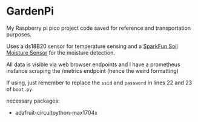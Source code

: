 # GardenPi

My Raspberry pi pico project code saved for reference and transportation purposes.

Uses a ds18B20 sensor for temperature sensing and a [SparkFun Soil Moisture Sensor](https://www.sparkfun.com/products/13637) for the moisture detection.

All data is visible via web browser endpoints and I have a prometheus instance scraping the /metrics endpoint (hence the weird formatting)

If using, just remember to replace the `ssid` and `password` in lines 22 and 23 of `boot.py`

necessary packages:
- adafruit-circuitpython-max1704x